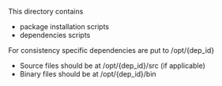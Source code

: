 This directory contains
- package installation scripts 
- dependencies scripts

For consistency specific dependencies are put to
/opt/{dep_id}

- Source files should be at /opt/{dep_id}/src (if applicable)
- Binary files should be at /opt/{dep_id}/bin